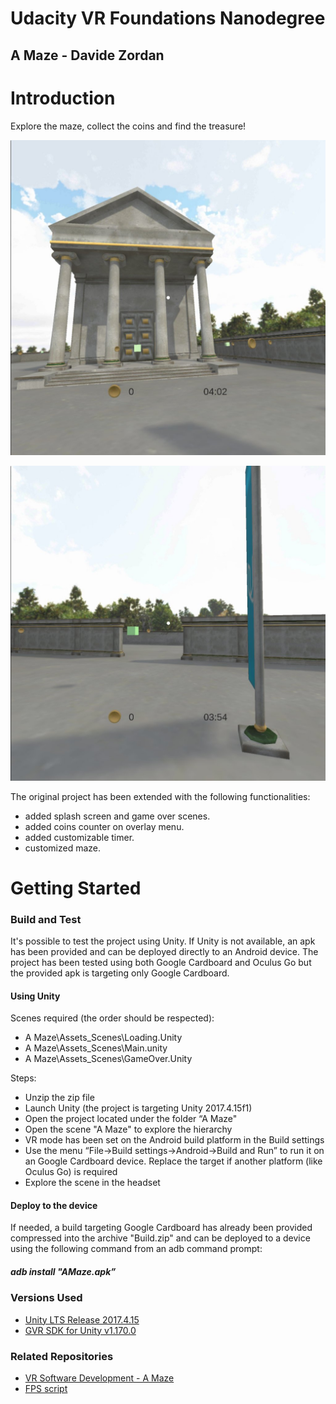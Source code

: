# Udacity VR Foundations Nanodegree
## A Maze - Davide Zordan

# Introduction 
Explore the maze, collect the coins and find the treasure!

![Screenshot](Screenshot.jpg)

![Screenshot](Screenshot-1.jpg)

The original project has been extended with the following functionalities:
- added splash screen and game over scenes.
- added coins counter on overlay menu.
- added customizable timer.
- customized maze.

# Getting Started

### Build and Test
It's possible to test the project using Unity. If Unity is not available, an apk has been provided and can be deployed directly to an Android device.
The project has been tested using both Google Cardboard and Oculus Go but the provided apk is targeting only Google Cardboard.

#### Using Unity
Scenes required (the order should be respected): 
- A Maze\Assets\_Scenes\Loading.Unity
- A Maze\Assets\_Scenes\Main.unity
- A Maze\Assets\_Scenes\GameOver.Unity

Steps:
- Unzip the zip file
- Launch Unity (the project is targeting Unity 2017.4.15f1)
- Open the project located under the folder “A Maze"
- Open the scene "A Maze" to explore the hierarchy
- VR mode has been set on the Android build platform in the Build settings
- Use the menu “File->Build settings->Android->Build and Run” to run it on an Google Cardboard device. Replace the target if another platform (like Oculus Go) is required
- Explore the scene in the headset

#### Deploy to the device
If needed, a build targeting Google Cardboard has already been provided compressed into the archive "Build.zip" and can be deployed to a device using the following command from an adb command prompt:

##### adb install "AMaze.apk”

### Versions Used
- [Unity LTS Release 2017.4.15](https://unity3d.com/unity/qa/lts-releases?version=2017.4)
- [GVR SDK for Unity v1.170.0](https://github.com/googlevr/gvr-unity-sdk/releases/tag/v1.170.0)

### Related Repositories
- [VR Software Development - A Maze](https://github.com/udacity/VR-Software-Development_A-Maze)
- [FPS script](http://wiki.unity3d.com/index.php/FramesPerSecond)
